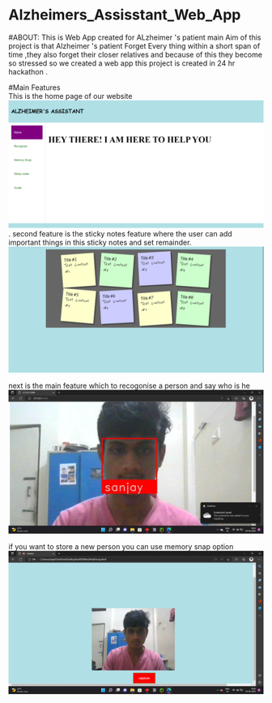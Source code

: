 # Alzheimers_Assisstant_Web_App


#ABOUT:
    This is Web App created for ALzheimer 's patient  main  Aim of this project is that 
    Alzheimer 's patient Forget  Every thing within a short span of time ,they also forget
    their closer relatives and because of this they become so stressed  so we created a 
    web app  this project is created  in 24 hr hackathon .

#Main Features  
This is the home page of our website
![img_1.png](img_1.png)
.
second feature is the sticky notes feature where the user  can add important
things in this sticky notes and  set remainder.
![img_2.png](img_2.png)

next is the main feature which to recogonise a person and say who is he 
![img_3.png](img_3.png)

if you want to store a new person you can use memory snap option
![img_4.png](img_4.png)
